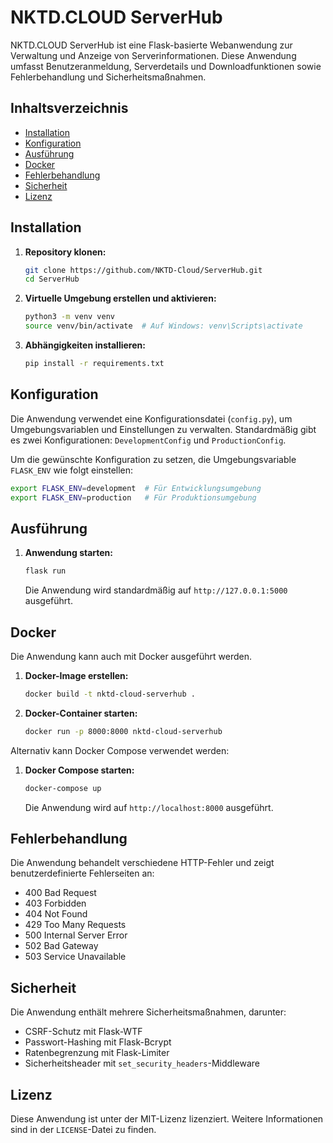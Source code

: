 # NKTD.CLOUD ServerHub

NKTD.CLOUD ServerHub ist eine Flask-basierte Webanwendung zur Verwaltung und Anzeige von Serverinformationen. Diese Anwendung umfasst Benutzeranmeldung, Serverdetails und Downloadfunktionen sowie Fehlerbehandlung und Sicherheitsmaßnahmen.

## Inhaltsverzeichnis

- [Installation](#installation)
- [Konfiguration](#konfiguration)
- [Ausführung](#ausführung)
- [Docker](#docker)
- [Fehlerbehandlung](#fehlerbehandlung)
- [Sicherheit](#sicherheit)
- [Lizenz](#lizenz)

## Installation

1. **Repository klonen:**

    ```bash
    git clone https://github.com/NKTD-Cloud/ServerHub.git
    cd ServerHub
    ```

2. **Virtuelle Umgebung erstellen und aktivieren:**

    ```bash
    python3 -m venv venv
    source venv/bin/activate  # Auf Windows: venv\Scripts\activate
    ```

3. **Abhängigkeiten installieren:**

    ```bash
    pip install -r requirements.txt
    ```

## Konfiguration

Die Anwendung verwendet eine Konfigurationsdatei (`config.py`), um Umgebungsvariablen und Einstellungen zu verwalten. Standardmäßig gibt es zwei Konfigurationen: `DevelopmentConfig` und `ProductionConfig`.

Um die gewünschte Konfiguration zu setzen, die Umgebungsvariable `FLASK_ENV` wie folgt einstellen:

```bash
export FLASK_ENV=development  # Für Entwicklungsumgebung
export FLASK_ENV=production   # Für Produktionsumgebung
```

## Ausführung

1. **Anwendung starten:**

    ```bash
    flask run
    ```

    Die Anwendung wird standardmäßig auf `http://127.0.0.1:5000` ausgeführt.

## Docker

Die Anwendung kann auch mit Docker ausgeführt werden.

1. **Docker-Image erstellen:**

    ```bash
    docker build -t nktd-cloud-serverhub .
    ```

2. **Docker-Container starten:**

    ```bash
    docker run -p 8000:8000 nktd-cloud-serverhub
    ```

Alternativ kann Docker Compose verwendet werden:

1. **Docker Compose starten:**

    ```bash
    docker-compose up
    ```

    Die Anwendung wird auf `http://localhost:8000` ausgeführt.

## Fehlerbehandlung

Die Anwendung behandelt verschiedene HTTP-Fehler und zeigt benutzerdefinierte Fehlerseiten an:

- 400 Bad Request
- 403 Forbidden
- 404 Not Found
- 429 Too Many Requests
- 500 Internal Server Error
- 502 Bad Gateway
- 503 Service Unavailable

## Sicherheit

Die Anwendung enthält mehrere Sicherheitsmaßnahmen, darunter:

- CSRF-Schutz mit Flask-WTF
- Passwort-Hashing mit Flask-Bcrypt
- Ratenbegrenzung mit Flask-Limiter
- Sicherheitsheader mit `set_security_headers`-Middleware

## Lizenz

Diese Anwendung ist unter der MIT-Lizenz lizenziert. Weitere Informationen sind in der `LICENSE`-Datei zu finden.